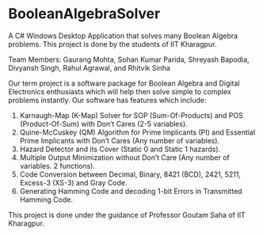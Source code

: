 # BooleanAlgebraSolver
A C# Windows Desktop Application that solves many Boolean Algebra problems. 
This project is done by the students of IIT Kharagpur.

Team Members:
Gaurang Mohta,
Sohan Kumar Parida,
Shreyash Bapodia,
Divyansh Singh,
Rahul Agrawal,
and Rhitvik Sinha

Our term project is a software package for Boolean Algebra and Digital Electronics enthusiasts which will help then solve simple to complex problems instantly. Our software has features which include:

1. Karnaugh-Map (K-Map) Solver for SOP (Sum-Of-Products) and POS (Product-Of-Sum) with Don’t Cares (2-5 variables).
2. Quine-McCuskey (QM) Algorithm for Prime Implicants (PI) and Essential Prime Implicants with Don’t Cares (Any number of variables).
3. Hazard Detector and its Cover (Static 0 and Static 1 hazards).
4. Multiple Output Minimization without Don’t Care (Any number of variables. 2 functions). 
5. Code Conversion between Decimal, Binary, 8421 (BCD), 2421, 5211, Excess-3 (XS-3) and Gray Code.
6. Generating Hamming Code and decoding 1-bit Errors in Transmitted Hamming Code.

This project is done under the guidance of Professor Goutam Saha of IIT Kharagpur.
